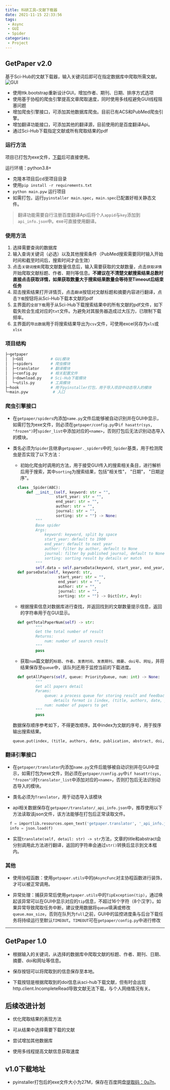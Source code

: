 ```yaml
---
title: 科研工具—文献下载器
date: 2021-11-15 22:33:56
tags:
 - Async
 - GUI
 - Spider
categories:
 - Project
---
```

## GetPaper v2.0

基于Sci-Hub的文献下载器，输入关键词后即可在指定数据库中爬取所需文献。
![GUI](GUI.jpg)

* 使用ttk.bootstrap重新设计GUI，增加作者、期刊、日期、排序方式选项
* 使用基于协程的爬虫引擎提高文章爬取速度，同时使用多线程避免GUI线程阻塞问题
* 增加爬虫引擎接口，可添加其他数据库爬虫。目前已有ACS和PubMed爬虫引擎。
* 增加翻译功能接口，可添加其他的翻译源，目前使用的是百度翻译Api。
* 通过Sci-Hub下载指定文献或所有爬取结果的pdf


### 运行方法

项目已打包为exe文件，[下载](https://github.com/Dragon-GCS/GetPaper/releases/download/v2.0/GetPaper.exe)后可直接使用。

运行环境：python3.8+

* 克隆本项目后cd至项目目录
* 使用`pip install -r requirements.txt`
* `python main.pyw` 运行项目
* 如需打包，运行`pyinstaller main.spec`，`main.spec`已配置好相关静态文件。

> 翻译功能需要自行注册百度翻译Api后将个人`appid`与`key`添加到`api_info.json`中。exe可直接使用翻译。

### 使用方法

1. 选择需要查询的数据库
2. 输入查询关键词（必选）以及其他搜索条件（PubMed搜索需要同时输入开始时间和截至时间后，搜索时间才会生效）
3. 点击`关键词搜索`爬取文献数量信息后，输入需要获取的文献数量，点击`获取详情`开始爬取文献标题、作者、期刊等信息。**不建议在不清楚文献搜索结果总数时直接点击获取详情，如果获取数量大于搜索结果数量会等待至Timeout后结束任务**
4. 双击搜索结果打开详情页，点击`翻译`按钮对文献标题和摘要内容进行翻译，点击`下载`按钮将从Sci-Hub下载本文献的pdf
5. 主界面的`全部下载`用于从Sci-Hub下载搜索结果中的所有文献的pdf文件，如下载失败会生成对应的`txt`文件。为避免对其服务器造成过大压力，已限制下载频率。
6. 主界面的`导出数据`用于将搜索结果导出为`csv`文件，可使用excel另存为`xls`或`xlsx`

### 项目结构

```bash
├─getpaper
│  ├─GUI            # GUi模块
│  ├─spiders        # 爬虫模块
│  ├─translator     # 翻译模块
│  ├─config.py      # 相关配置文件
│  ├─download.py    # Sci-Hub下载模块
│  └─utils.py       # 工具模块
├─hook              # 用于pyinstaller打包，用于导入项目中动态导入的模块
└─main.pyw           # 入口
```

### 爬虫引擎接口

* 在`getpaper/spiders`内添加`name.py`文件后能够被自动识别并在GUI中显示，如需打包为exe文件，则必须在`getpaper/config.py`中`if hasattr(sys, "frozen")`时`spider_list`中添加对应的`<name>`，否则打包后无法识别动态导入的模块。

* 类名必须为`Spider`且继承`getpapaer._spiders`中的`_Spider`基类，用于检测爬虫是否实现了以下方法：

  * 初始化爬虫时调用的方法，用于接受GUI传入的搜索相关条目，进行解析后用于搜索，其中`sorting`为搜索结果，包括"相关性"， "日期"， "日期逆序"。
  ```python
    class _Spider(ABC):
        def __init__(self, keyword: str = "",
                     start_year: str = "",
                     end_year: str = "",
                     author: str = "",
                     journal: str = "",
                     sorting: str = "") -> None:
            """
            Base spider
            Args:
                keyword: keyword, split by space
                start_year: default to 1900
                end_year: default to next year
                author: filter by author, default to None
                journal: filter by published journal, default to None
                sorting: sorting result by details or match
            """
            self.data = self.parseData(keyword, start_year, end_year, author, journal, sorting)  
    def parseData(self, keyword: str,
                      start_year: str = "",
                      end_year: str = "",
                      author: str = "",
                      journal: str = "",
                      sorting: str = "") -> Dict[str, Any]:
    ```

  * 根据搜索信息对数据库进行查找，并返回找到的文献数量提示信息，返回的字符串用于在GUI显示。
  ```python
    def getTotalPaperNum(self) -> str:
            """
            Get the total number of result
            Returns:
                num: number of search result
            """
            pass
    ```

  * 获取`num`篇文献的`标题`、`作者`、`发表时间`、`发表期刊`、`摘要`、`doi号`、`网址`，并将结果保存至`queue`中，该队列还用于监控当前的下载进度。
  ```python
    def getAllPapers(self, queue: PriorityQueue, num: int) -> None:
            """
            Get all papers detail
            Params:
                queue: a process queue for storing result and feedbacking progess,
                    details format is [index, (title, authors, date, publication, abstract, doi, web)]
                num: number of papers to get
            """
            pass
    ```
    数据保存顺序参考如下，不得更改顺序。其中index为文献的序号，用于按序输出搜索结果。
    ```python
    queue.put(index, (title, authors, date, publication, abstract, doi, web))
    ```


### 翻译引擎接口

* 在`getpaper/translator`内添加`name.py`文件后能够被自动识别并在GUI中显示，如需打包为exe文件，则必须在`getpaper/config.py`中`if hasattr(sys, "frozen")`时`translator_list`中添加对应的`<name>`，否则打包后无法识别动态导入的模块。

* 类名必须为`Translator`，用于动态导入该模块

* api相关数据保存在`getpaper/translator/_api_info.json`中，推荐使用以下方法读取该json文件，该方法能够在打包后正常读取文件。

```python
  f = importlib.resources.open_text('getpaper.translator', '_api_info.json')
  info = json.load(f)
```

* 实现`translate(self, detail: str) -> str`方法，文章的title和abstract会分别调用此方法进行翻译，返回的字符串会通过`str()`转换后显示到文本框内。

### 其他

* 使用协程函数：使用`getpaper.utils`中的`@AsyncFunc`对主协程函数进行装饰，才可以被正常调用。

* 异常处理：捕获异常后使用`getpaper.utils`中的`TipException(tip)`，通过唤起该异常可以在GUI中显示对应的`tip`信息，不超过16个字符（8个汉字）。如果异常导致爬取任务中断，建议使用数据将`queue`填满或修改`queue.max_size`，否则在队列为`full`之前，GUI中的监控进度条与后台下载任务将持续运行至默认`TIMEOUT`。`TIMEOUT`可在`getpaper/config.py`中进行修改

---

## GetPaper 1.0

* 根据输入的关键词，从选择的数据库中爬取文献的标题、作者、期刊、日期、摘要、doi和网址等信息。

* 保存按钮可以将爬取到的信息保存至本地。

* 下载按钮是根据爬取到的doi信息从sci-hub下载文献，但有时会出现http.client.IncompleteRead导致文献无法下载，与个人网络情况有关。

## 后续改进计划

* 优化爬取结果的表现方法

* 可从结果中选择需要下载的文献

* 尝试增加其他数据库

* 使用多线程提高文献信息获取速度

## v1.0下载地址

* pyinstaller打包后的exe文件大小为27M，保存在百度网盘[提取码：0u7n](https://pan.baidu.com/s/1NOjpPXyvy3kmJOIpUHXoHg)。
